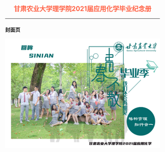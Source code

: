 ## <div align='center' ><font color='#FF6347'>甘肃农业大学理学院2021届应用化学毕业纪念册</font></div>
---------
### 封面页
![](./照片/封面.jpg)
